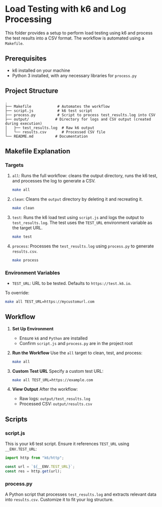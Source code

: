 # Load Testing with k6 and Log Processing

This folder provides a setup to perform load testing using k6 and process the test results into a CSV format. The workflow is automated using a `Makefile`.

## Prerequisites

- k6 installed on your machine
- Python 3 installed, with any necessary libraries for `process.py`

## Project Structure

```
.
├── Makefile            # Automates the workflow
├── script.js           # k6 test script
├── process.py          # Script to process test_results.log into CSV
├── output/            # Directory for logs and CSV output (created during execution)
│   ├── test_results.log  # Raw k6 output
│   └── results.csv       # Processed CSV file
└── README.md          # Documentation
```

## Makefile Explanation

### Targets

1. `all`: Runs the full workflow: cleans the output directory, runs the k6 test, and processes the log to generate a CSV.

   ```bash
   make all
   ```

2. `clean`: Cleans the `output` directory by deleting it and recreating it.

   ```bash
   make clean
   ```

3. `test`: Runs the k6 load test using `script.js` and logs the output to `test_results.log`. The test uses the `TEST_URL` environment variable as the target URL.

   ```bash
   make test
   ```

4. `process`: Processes the `test_results.log` using `process.py` to generate `results.csv`.
   ```bash
   make process
   ```

### Environment Variables

- `TEST_URL`: URL to be tested. Defaults to `https://test.k6.io`.

To override:

```bash
make all TEST_URL=https://mycustomurl.com
```

## Workflow

1. **Set Up Environment**

   - Ensure `k6` and `Python` are installed
   - Confirm `script.js` and `process.py` are in the project root

2. **Run the Workflow**
   Use the `all` target to clean, test, and process:

   ```bash
   make all
   ```

3. **Custom Test URL**
   Specify a custom test URL:

   ```bash
   make all TEST_URL=https://example.com
   ```

4. **View Output**
   After the workflow:
   - Raw logs: `output/test_results.log`
   - Processed CSV: `output/results.csv`

## Scripts

### script.js

This is your k6 test script. Ensure it references `TEST_URL` using `__ENV.TEST_URL`:

```javascript
import http from "k6/http";

const url = `${__ENV.TEST_URL}`;
const res = http.get(url);
```

### process.py

A Python script that processes `test_results.log` and extracts relevant data into `results.csv`. Customize it to fit your log structure.
